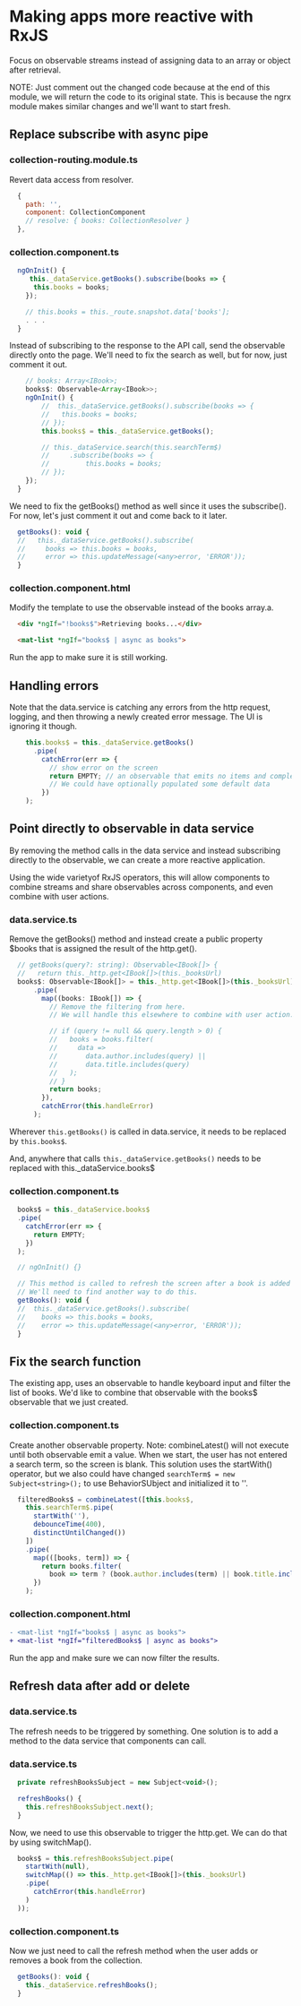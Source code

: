 # Making apps more reactive with RxJS
Focus on observable streams instead of assigning data to an array or object after retrieval.

NOTE: Just comment out the changed code because at the end of this module, we will return the code to its original state. This is because the ngrx module makes similar changes and we'll want to start fresh.

## Replace subscribe with async pipe

### collection-routing.module.ts
Revert data access from resolver.

```javascript
  {
    path: '',
    component: CollectionComponent
    // resolve: { books: CollectionResolver }
  },
```
### collection.component.ts

```javascript
  ngOnInit() {
     this._dataService.getBooks().subscribe(books => {
      this.books = books;
    });

    // this.books = this._route.snapshot.data['books'];
    . . .
  }
```

Instead of subscribing to the response to the API call, send the observable directly onto the page.
We'll need to fix the search as well, but for now, just comment it out.
```javascript
    // books: Array<IBook>;
    books$: Observable<Array<IBook>>;
    ngOnInit() {
        //  this._dataService.getBooks().subscribe(books => {
        //   this.books = books;
        // });
        this.books$ = this._dataService.getBooks();

        // this._dataService.search(this.searchTerm$)
        //     .subscribe(books => {
        //         this.books = books;
        // });
    });
  }
```
We need to fix the getBooks() method as well since it uses the subscribe(). For now, let's just comment it out and come back to it later.

```javascript
  getBooks(): void {
  //   this._dataService.getBooks().subscribe(
  //     books => this.books = books,
  //     error => this.updateMessage(<any>error, 'ERROR'));
  }
```

### collection.component.html
Modify the template to use the observable instead of the books array.a.
```html
  <div *ngIf="!books$">Retrieving books...</div>

  <mat-list *ngIf="books$ | async as books">
```

Run the app to make sure it is still working.

## Handling errors
Note that the data.service is catching any errors from the http request, logging, and then throwing a newly created error message.
The UI is ignoring it though.
```javascript
    this.books$ = this._dataService.getBooks()
      .pipe(
        catchError(err => {
          // show error on the screen
          return EMPTY; // an observable that emits no items and completes
          // We could have optionally populated some default data
        })
    );
```

## Point directly to observable in data service
By removing the method calls in the data service and instead subscribing directly to the observable, we can create a more reactive application.

Using the wide varietyof RxJS operators, this will allow components to combine streams and share observables across components, and even combine with user actions.

### data.service.ts
Remove the getBooks() method and instead create a public property $books that is assigned the result of the http.get().

```javascript
  // getBooks(query?: string): Observable<IBook[]> {
  //   return this._http.get<IBook[]>(this._booksUrl)
  books$: Observable<IBook[]> = this._http.get<IBook[]>(this._booksUrl)
      .pipe(
        map((books: IBook[]) => {
          // Remove the filtering from here.
          // We will handle this elsewhere to combine with user action.

          // if (query != null && query.length > 0) {
          //   books = books.filter(
          //     data =>
          //       data.author.includes(query) ||
          //       data.title.includes(query)
          //   );
          // }
          return books;
        }),
        catchError(this.handleError)
      );
```

Wherever ```this.getBooks()``` is called in data.service, it needs to be replaced by ```this.books$```.

And, anywhere that calls ```this._dataService.getBooks()``` needs to be replaced with this._dataService.books$

### collection.component.ts
```javascript
  books$ = this._dataService.books$
  .pipe(
    catchError(err => {
      return EMPTY; 
    })
  );

  // ngOnInit() {}

  // This method is called to refresh the screen after a book is added or deleted.
  // We'll need to find another way to do this.
  getBooks(): void {
  //  this._dataService.getBooks().subscribe(
  //    books => this.books = books,
  //    error => this.updateMessage(<any>error, 'ERROR'));
  }
```

## Fix the search function
The existing app, uses an observable to handle keyboard input and filter the list of books. We'd like to combine that observable with the books$ observable that we just created.

### collection.component.ts
Create another observable property.
Note: combineLatest() will not execute until both observable emit a value.
When we start, the user has not entered a search term, so the screen is blank.
This solution uses the startWith() operator, but we also could have changed ```searchTerm$ = new Subject<string>();``` to use BehaviorSUbject and initialized it to ''.

```javascript
  filteredBooks$ = combineLatest([this.books$,
    this.searchTerm$.pipe(
      startWith(''),
      debounceTime(400),
      distinctUntilChanged())
    ])
    .pipe(
      map(([books, term]) => {
        return books.filter(
          book => term ? (book.author.includes(term) || book.title.includes(term)) : true);
      })
    );
```

### collection.component.html
```diff
- <mat-list *ngIf="books$ | async as books">
+ <mat-list *ngIf="filteredBooks$ | async as books">
```

Run the app and make sure we can now filter the results.

## Refresh data after add or delete

### data.service.ts
The refresh needs to be triggered by something. One solution is to add a method to the data service that components can call.

### data.service.ts
```javascript
  private refreshBooksSubject = new Subject<void>();

  refreshBooks() {
    this.refreshBooksSubject.next();
  }
```

Now, we need to use this observable to trigger the http.get. We can do that by using switchMap().

```javascript
  books$ = this.refreshBooksSubject.pipe(
    startWith(null),
    switchMap(() => this._http.get<IBook[]>(this._booksUrl)
    .pipe(
      catchError(this.handleError)
    )
  ));
```

### collection.component.ts
Now we just need to call the refresh method when the user adds or removes a book from the collection.

```javascript
  getBooks(): void {
    this._dataService.refreshBooks();
  }
```
